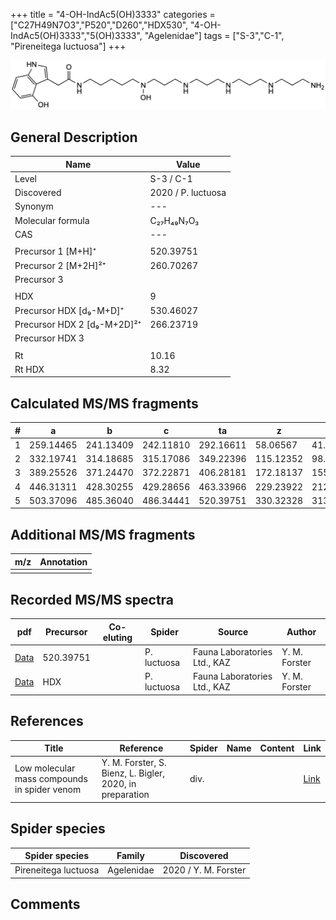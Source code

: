 +++
title = "4-OH-IndAc5(OH)3333"
categories = ["C27H49N7O3","P520","D260","HDX530",
"4-OH-IndAc5(OH)3333","5(OH)3333",
"Agelenidae"]
tags = ["S-3","C-1",
"Pireneitega luctuosa"]
+++

![](/img/4-OH-IndAc5(OH)3333.png)

## General Description

| Name                       | Value              |
|----------------------------|--------------------|
| Level                      | S-3 / C-1          |
| Discovered                 | 2020 / P. luctuosa |
| Synonym                    | ---                |
| Molecular formula          | C₂₇H₄₉N₇O₃                   |
| CAS                        | ---                |
|                            |                    |
| Precursor 1 [M+H]⁺         | 520.39751                   |
| Precursor 2 [M+2H]²⁺       | 260.70267                   |
| Precursor 3                |                    |
|                            |                    |
| HDX                        |  9                  |
| Precursor HDX   [d₉-M+D]⁺   |  530.46027                  |
| Precursor HDX 2 [d₉-M+2D]²⁺ |  266.23719                  |
| Precursor HDX 3            |                    |
|                            |                    |
| Rt                         | 10.16                   |
| Rt HDX                     | 8.32                   |

## Calculated MS/MS fragments

| # | a         | b         | c         | ta        | z         | y         | tz        |
|---|-----------|-----------|-----------|-----------|-----------|-----------|-----------|
| 1 | 259.14465 | 241.13409 | 242.11810 | 292.16611 | 58.06567 | 41.03912 | 75.09222 |
| 2 | 332.19741 | 314.18685 | 315.17086 | 349.22396 | 115.12352 | 98.09697 | 132.15007 |
| 3 | 389.25526 | 371.24470 | 372.22871 | 406.28181 | 172.18137 | 155.15482 | 189.20792 |
| 4 | 446.31311 | 428.30255 | 429.28656 | 463.33966 | 229.23922 | 212.21267 | 262.26068 |
| 5 | 503.37096 | 485.36040 | 486.34441 | 520.39751 | 330.32328 | 313.29673 | 347.34983 |

## Additional MS/MS fragments

| m/z | Annotation |
|-----|------------|
|     |            |

## Recorded MS/MS spectra

| pdf                                             | Precursor | Co-eluting | Spider      | Source                       | Author        |
|-------------------------------------------------|-----------|------------|-------------|------------------------------|---------------|
| [Data](/pdf/P-luctuosa/520_4-OH-IndAc5(OH)3333_Pl.pdf) |  520.39751 |           | P. luctuosa | Fauna Laboratories Ltd., KAZ | Y. M. Forster |
| [Data](/pdf/P-luctuosa/520_4-OH-IndAc5(OH)3333_Pl_HDX.pdf) |  HDX |           | P. luctuosa | Fauna Laboratories Ltd., KAZ | Y. M. Forster |


## References

| Title | Reference | Spider | Name | Content | Link |
|-------|-----------|--------|------|---------|------|
| Low molecular mass compounds in spider venom      | Y. M. Forster, S. Bienz, L. Bigler, 2020, in preparation          | div.       |   |   | [Link](unknown) |

## Spider species

| Spider species     | Family     | Discovered           |
|--------------------|------------|----------------------|
| Pireneitega luctuosa | Agelenidae | 2020 / Y. M. Forster |


## Comments